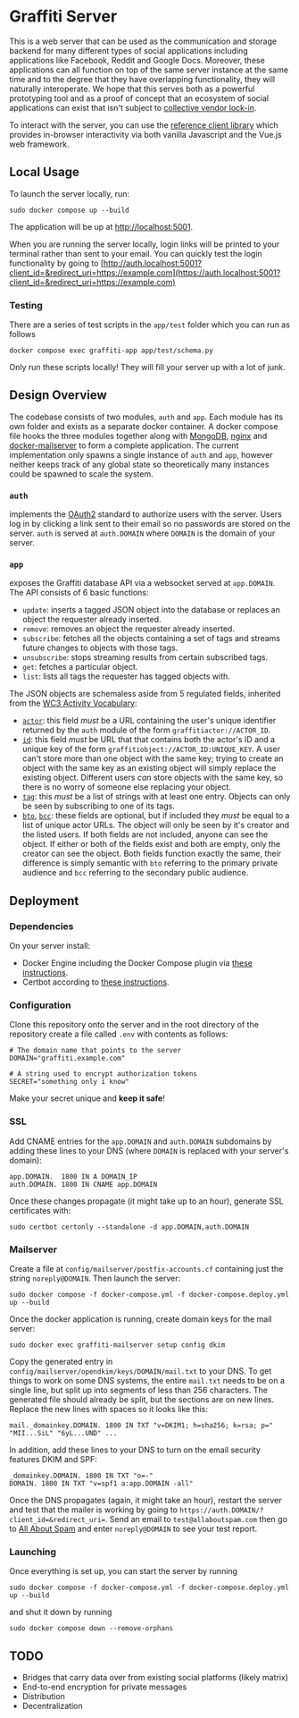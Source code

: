 # Graffiti Server


This is a web server that can be used as the communication and storage backend for many different types of social applications including applications like Facebook, Reddit and Google Docs.
Moreover, these applications can all function on top of the same server instance at the same time and to the degree that they have overlapping functionality, they will naturally interoperate.
We hope that this serves both as a powerful prototyping tool and as a proof of concept that an ecosystem of social applications can exist that isn't subject to [collective vendor lock-in](https://en.wikipedia.org/wiki/Vendor_lock-in#Collective_vendor_lock-in).

To interact with the server, you can use the [reference client library](https://github.com/graffiti-garden/graffiti-js) which provides in-browser interactivity via both vanilla Javascript and the Vue.js web framework.

## Local Usage

To launch the server locally, run:

    sudo docker compose up --build

The application will be up at [http://localhost:5001](http://localhost:5001).
    
When you are running the server locally, login links will be printed to your terminal rather than sent to your email.
You can quickly test the login functionality by going to [http://auth.localhost:5001?client_id=&redirect_uri=https://example.com](https://auth.localhost:5001?client_id=&redirect_uri=https://example.com)

### Testing

There are a series of test scripts in the `app/test` folder which you can run as follows

    docker compose exec graffiti-app app/test/schema.py
    
Only run these scripts locally! They will fill your server up with a lot of junk.

## Design Overview

The codebase consists of two modules, `auth` and `app`. Each module has its own folder and exists as a separate docker container. A docker compose file hooks the three modules together along with [MongoDB](https://www.mongodb.com/), [nginx](https://nginx.org/en/) and [docker-mailserver](https://docker-mailserver.github.io/docker-mailserver/edge/) to form a complete application. The current implementation only spawns a single instance of `auth` and `app`, however neither keeps track of any global state so theoretically many instances could be spawned to scale the system.

### `auth`

implements the [OAuth2](https://www.oauth.com/) standard to authorize users with the server. Users log in by clicking a link sent to their email so no passwords are stored on the server. `auth` is served at `auth.DOMAIN` where `DOMAIN` is the domain of your server.

### `app`

exposes the Graffiti database API via a websocket served at `app.DOMAIN`. The API consists of 6 basic functions:

- `update`: inserts a tagged JSON object into the database or replaces an object the requester already inserted.
- `remove`: removes an object the requester already inserted.
- `subscribe`: fetches all the objects containing a set of tags and streams future changes to objects with those tags.
- `unsubscribe`: stops streaming results from certain subscribed tags.
- `get`: fetches a particular object.
- `list`: lists all tags the requester has tagged objects with.

The JSON objects are schemaless aside from 5 regulated fields, inherited from the [WC3 Activity Vocabulary](https://www.w3.org/TR/activitystreams-vocabulary/):

- [`actor`](https://www.w3.org/TR/activitystreams-vocabulary/#dfn-actor): this field *must* be a URL containing the user's unique identifier returned by the `auth` module of the form `graffitiactor://ACTOR_ID`.
- [`id`](https://www.w3.org/TR/activitystreams-vocabulary/#dfn-id): this field *must* be URL that that contains both the actor's ID and a unique key of the form `graffitiobject://ACTOR_ID:UNIQUE_KEY`. A user can't store more than one object with the same key; trying to create an object with the same key as an existing object will simply replace the existing object. Different users *can* store objects with the same key, so there is no worry of someone else replacing your object.
- [`tag`](https://www.w3.org/TR/activitystreams-vocabulary/#dfn-tag): this *must* be a list of strings with at least one entry. Objects can only be seen by subscribing to one of its tags.
- [`bto`](https://www.w3.org/TR/activitystreams-vocabulary/#dfn-bto), [`bcc`](https://www.w3.org/TR/activitystreams-vocabulary/#dfn-bcc): these fields are optional, but if included they *must* be equal to a list of unique actor URLs. The object will only be seen by it's creator and the listed users. If both fields are not included, anyone can see the object. If either or both of the fields exist and both are empty, only the creator can see the object. Both fields function exactly the same, their difference is simply semantic with `bto` referring to the primary private audience and `bcc` referring to the secondary public audience.

## Deployment

### Dependencies

On your server install:

- Docker Engine including the Docker Compose plugin via [these instructions](https://docs.docker.com/engine/install/ubuntu/#install-using-the-repository).
- Certbot according to [these instructions](https://certbot.eff.org/instructions?ws=other&os=ubuntufocal).

### Configuration

Clone this repository onto the server and in the root directory of the repository create a file called `.env` with contents as follows:

    # The domain name that points to the server
    DOMAIN="graffiti.example.com"

    # A string used to encrypt authorization tokens
    SECRET="something only i know"

Make your secret unique and **keep it safe**!

### SSL

Add CNAME entries for the `app.DOMAIN` and `auth.DOMAIN` subdomains by adding these lines to your DNS (where `DOMAIN` is replaced with your server's domain):

    app.DOMAIN.  1800 IN A DOMAIN_IP
    auth.DOMAIN. 1800 IN CNAME app.DOMAIN
    
Once these changes propagate (it might take up to an hour), generate SSL certificates with:

    sudo certbot certonly --standalone -d app.DOMAIN,auth.DOMAIN

### Mailserver

Create a file at `config/mailserver/postfix-accounts.cf` containing just the string `noreply@DOMAIN`. Then launch the server:

    sudo docker compose -f docker-compose.yml -f docker-compose.deploy.yml up --build

Once the docker application is running, create domain keys for the mail server:

    sudo docker exec graffiti-mailserver setup config dkim

Copy the generated entry in `config/mailserver/opendkim/keys/DOMAIN/mail.txt` to your DNS.
To get things to work on some DNS systems, the entire `mail.txt` needs to be on a single line, but split up into segments of less than 256 characters.
The generated file should already be split, but the sections are on new lines. Replace the new lines with spaces so it looks like this:

    mail._domainkey.DOMAIN. 1800 IN TXT "v=DKIM1; h=sha256; k=rsa; p=" "MII...SiL" "6yL...UND" ...

In addition, add these lines to your DNS to turn on the email security features DKIM and SPF:

    _domainkey.DOMAIN. 1800 IN TXT "o=-"
    DOMAIN. 1800 IN TXT "v=spf1 a:app.DOMAIN -all"

Once the DNS propagates (again, it might take an hour), restart the server and test that the mailer is working by going to
`https://auth.DOMAIN/?client_id=&redirect_uri=`.
Send an email to `test@allaboutspam.com` then go to [All About Spam](http://www.allaboutspam.com/email-server-test-report/index.php) and enter `noreply@DOMAIN` to see your test report.

### Launching

Once everything is set up, you can start the server by running

    sudo docker compose -f docker-compose.yml -f docker-compose.deploy.yml up --build

and shut it down by running

    sudo docker compose down --remove-orphans

## TODO

- Bridges that carry data over from existing social platforms (likely matrix)
- End-to-end encryption for private messages
- Distribution
- Decentralization
